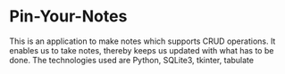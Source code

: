 # Pin-Your-Notes
This is an application to make notes which supports CRUD operations. It enables us to take notes, thereby keeps us updated with what has to be done. The technologies used are Python, SQLite3, tkinter, tabulate
